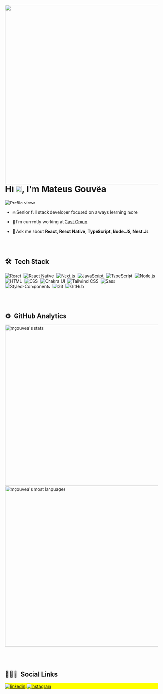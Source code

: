 
<img align="right" height="590em" src="https://raw.githubusercontent.com/gist/mgouvea/47d3fee718e313e463efe011600fa1a6/raw/6cd2962b133152438ec6d691d321ffbc342d2de8/githubcard.svg"/>
<h1 align="left">Hi <img src="https://raw.githubusercontent.com/kaueMarques/kaueMarques/master/hi.gif" width="20px">, I'm Mateus Gouvêa</h1>
<p align="left"> <img src="https://komarev.com/ghpvc/?username=mgouvea&color=blue" alt="Profile views" /> </p>

- 🔥 Senior full stack developer focused on always learning more

- 🔭 I’m currently working at [Cast Group](https://www.castgroup.com.br/en/)

- 💬 Ask me about **React, React Native, TypeScript, Node.JS, Nest.Js**

<br><br>

## 🛠 &nbsp;Tech Stack

![React](https://img.shields.io/badge/-React-05122A?style=flat&logo=react)&nbsp;
![React Native](https://img.shields.io/badge/-React%20Native-05122A?style=flat&logo=react)&nbsp;
![Next.js](https://img.shields.io/badge/-Next.js-05122A?style=flat&logo=next.js)&nbsp;
![JavaScript](https://img.shields.io/badge/-JavaScript-05122A?style=flat&logo=javascript)&nbsp;
![TypeScript](https://img.shields.io/badge/-TypeScript-05122A?style=flat&logo=typescript)&nbsp;
![Node.js](https://img.shields.io/badge/-Node.js-05122A?style=flat&logo=node.js)&nbsp;
![HTML](https://img.shields.io/badge/-HTML-05122A?style=flat&logo=HTML5)&nbsp;
![CSS](https://img.shields.io/badge/-CSS-05122A?style=flat&logo=CSS3&logoColor=1572B6)&nbsp;
![Chakra UI](https://img.shields.io/badge/-Chakra%20UI-05122A?style=flat&logo=chakraui)&nbsp;
![Tailwind CSS](https://img.shields.io/badge/-Tailwind%20CSS-05122A?style=flat&logo=tailwindcss)&nbsp;
![Sass](https://img.shields.io/badge/-Sass-05122A?style=flat&logo=sass)&nbsp;
![Styled-Components](https://img.shields.io/badge/-Styled%20Components-05122A?style=flat&logo=styledcomponents)&nbsp;
![Git](https://img.shields.io/badge/-Git-05122A?style=flat&logo=git)&nbsp;
![GitHub](https://img.shields.io/badge/-GitHub-05122A?style=flat&logo=github)&nbsp;


<br><br>

## ⚙️ &nbsp;GitHub Analytics

<p align="left">
<img width="530em" src="https://github-readme-stats.vercel.app/api?username=mgouvea&show_icons=true&theme=vision-friendly-dark" alt="mgouvea's stats"/>
<img width="530em" src="https://github-readme-stats.vercel.app/api/top-langs/?username=mgouvea&layout=compact&theme=vision-friendly-dark" alt="mgouvea's most languages"/>
</p>

<br><br>

## 👨🏽‍🦲 &nbsp;Social Links

<p align="left" style="background:yellow">
<a href="https://linkedin.com/in/mgouvea" target="_blank">
  <img align="center" src="https://img.shields.io/badge/-mgouvea-05122A?style=flat&logo=linkedin" alt="linkedin"/>
</a>
<a href="https://instagram.com/mgouvea_" target="_blank">
 <img align="center" src="https://img.shields.io/badge/-mgouvea__-05122A?style=flat&logo=instagram" alt="instagram"/>
</a>

</p>


<!--
**mgouvea/mgouvea** is a ✨ _special_ ✨ repository because its `README.md` (this file) appears on your GitHub profile.

Here are some ideas to get you started:

- 👨‍💻 All of my projects are available at [maykbrito.dev](https://maykbrito.dev)

- ▶️ I regularly post videos on [youtube.com/maykbrito](https://youtube.com/maykbrito)



- ⚡ Fun fact **Oneye 😜**

- 🔭 I’m currently working on ...
- 🌱 I’m currently learning ...
- 👯 I’m looking to collaborate on ...
- 🤔 I’m looking for help with ...
- 💬 Ask me about ...
- 📫 How to reach me: ...
- 😄 Pronouns: ...
- ⚡ Fun fact: ...
-->

